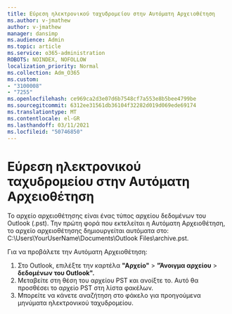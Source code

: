 ```yaml
---
title: Εύρεση ηλεκτρονικού ταχυδρομείου στην Αυτόματη Αρχειοθέτηση
ms.author: v-jmathew
author: v-jmathew
manager: dansimp
ms.audience: Admin
ms.topic: article
ms.service: o365-administration
ROBOTS: NOINDEX, NOFOLLOW
localization_priority: Normal
ms.collection: Adm_O365
ms.custom:
- "3100008"
- "7255"
ms.openlocfilehash: ce969ca2d3e07d6b7548cf7a553e8b5bee4799be
ms.sourcegitcommit: 6312ee31561db36104f32282d019d069ede69174
ms.translationtype: MT
ms.contentlocale: el-GR
ms.lasthandoff: 03/11/2021
ms.locfileid: "50746850"
---
```

# <a name="find-email-in-autoarchive"></a>Εύρεση ηλεκτρονικού ταχυδρομείου στην Αυτόματη Αρχειοθέτηση

Το αρχείο αρχειοθέτησης είναι ένας τύπος αρχείου δεδομένων του Outlook (.pst). Την πρώτη φορά που εκτελείται η Αυτόματη Αρχειοθέτηση, το αρχείο αρχειοθέτησης δημιουργείται αυτόματα στο: C:\Users\YourUserName\Documents\Outlook Files\archive.pst.

Για να προβάλετε την Αυτόματη Αρχειοθέτηση:

1. Στο Outlook, επιλέξτε την καρτέλα **"Αρχείο"** > **"Άνοιγμα αρχείου**  >  **δεδομένων του Outlook".**
2. Μεταβείτε στη θέση του αρχείου PST και ανοίξτε το. Αυτό θα προσθέσει το αρχείο PST στη λίστα φακέλων.
3. Μπορείτε να κάνετε αναζήτηση στο φάκελο για προηγούμενα μηνύματα ηλεκτρονικού ταχυδρομείου.
